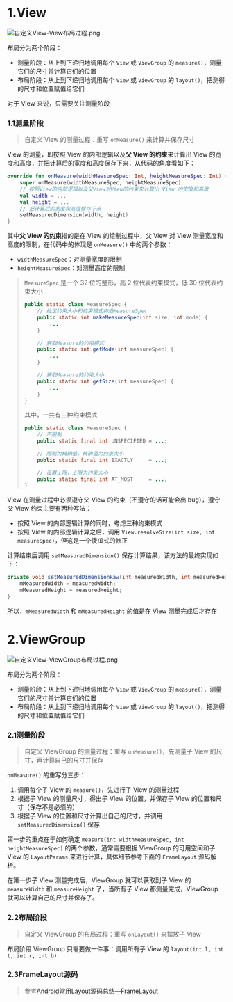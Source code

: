 # 1.View

<img src="https://github.com/WillisNotFound/Pic/blob/master/Android/%E8%87%AA%E5%AE%9A%E4%B9%89View-View%E5%B8%83%E5%B1%80%E8%BF%87%E7%A8%8B.png?raw=true" alt="自定义View-View布局过程.png"  /> 

布局分为两个阶段：

* 测量阶段：从上到下递归地调用每个 `View` 或 `ViewGroup` 的 `measure()`，测量它们的尺寸并计算它们的位置
* 布局阶段：从上到下递归地调用每个 `View` 或 `ViewGroup` 的 `layout()`，把测得的尺寸和位置赋值给它们

对于 View 来说，只需要关注测量阶段

### 1.1测量阶段

> 自定义 View 的测量过程：重写 `onMeasure()` 来计算并保存尺寸

View 的测量，即按照 View 的内部逻辑以及**父 View 的约束**来计算出 View 的宽度和高度，并把计算后的宽度和高度保存下来，从代码的角度看如下：

````kotlin
override fun onMeasure(widthMeasureSpec: Int, heightMeasureSpec: Int) {
    super.onMeasure(widthMeasureSpec, heightMeasureSpec)
    // 按照View的内部逻辑以及父View对View的约束来计算出 View 的宽度和高度
    val width = ...
    val height = ...
    // 把计算后的宽度和高度保存下来
    setMeasuredDimension(width, height)
}
````

其中**父 View 的约束**指的是在 View 的绘制过程中，父 View 对 View 测量宽度和高度的限制，在代码中的体现是 `onMeasure()` 中的两个参数：

* `widthMeasureSpec`：对测量宽度的限制
* `heightMeasureSpec`：对测量高度的限制

> `MeasureSpec` 是一个 32 位的整形，高 2 位代表约束模式，低 30 位代表约束大小
>
> ````java
> public static class MeasureSpec {
>     // 给定约束大小和约束模式构造MeasureSpec
>     public static int makeMeasureSpec(int size, int mode) {
>         ...
>     }
> 
>     // 获取Measure的约束模式
>     public static int getMode(int measureSpec) {
>         ...
>     }
> 
>     // 获取Measure的约束大小
>     public static int getSize(int measureSpec) {
>         ...
>     }
> }
> ````
>
> 其中，一共有三种约束模式
>
> ```java
> public static class MeasureSpec {
>     // 不限制
>     public static final int UNSPECIFIED = ...;
> 
>     // 限制为精确值，精确值为约束大小
>     public static final int EXACTLY     = ...;
> 
>     // 设置上限，上限为约束大小
>     public static final int AT_MOST     = ...;
> }
> ```

View 在测量过程中必须遵守父 View 的约束（不遵守的话可能会出 bug），遵守父 View 约束主要有两种写法：

* 按照 View 的内部逻辑计算的同时，考虑三种约束模式
* 按照 View 的内部逻辑计算之后，调用 `View.resolveSize(int size, int measureSpec)`，但这是一个傻瓜式的修正

计算结束后调用 `setMeasuredDimension()` 保存计算结果，该方法的最终实现如下：

````java
private void setMeasuredDimensionRaw(int measuredWidth, int measuredHeight) {
    mMeasuredWidth = measuredWidth;
    mMeasuredHeight = measuredHeight;
}
````

所以，`mMeasuredWidth` 和 `mMeasuredHeight` 的值是在 View 测量完成后才存在



# 2.ViewGroup

![自定义View-ViewGroup布局过程.png](https://github.com/WillisNotFound/Pic/blob/master/Android/%E8%87%AA%E5%AE%9A%E4%B9%89View-ViewGroup%E5%B8%83%E5%B1%80%E8%BF%87%E7%A8%8B.png?raw=true)

布局分为两个阶段：

* 测量阶段：从上到下递归地调用每个 `View` 或 `ViewGroup` 的 `measure()`，测量它们的尺寸并计算它们的位置
* 布局阶段：从上到下递归地调用每个 `View` 或 `ViewGroup` 的 `layout()`，把测得的尺寸和位置赋值给它们

### 2.1测量阶段

> 自定义 ViewGroup 的测量过程：重写 `onMeasure()`，先测量子 View 的尺寸，再计算自己的尺寸并保存

`onMeasure()` 的重写分三步：

1. 调用每个子 View 的 `measure()`，先进行子 View 的测量过程
2. 根据子 View 的测量尺寸，得出子 View 的位置，并保存子 View 的位置和尺寸（保存不是必须的）
3. 根据子 View 的位置和尺寸计算出自己的尺寸，并调用 `setMeasuredDimension()` 保存

第一步的重点在于如何确定 `measure(int widthMeasureSpec, int heightMeasureSpec)` 的两个参数，通常需要根据 ViewGroup 的可用空间和子 View 的 `LayoutParams` 来进行计算，具体细节参考下面的 `FrameLayout` 源码解析。

在第一步子 View 测量完成后，ViewGroup 就可以获取到子 View 的 `measureWidth` 和 `measureHeight` 了，当所有子 View 都测量完成，ViewGroup 就可以计算自己的尺寸并保存了。

### 2.2布局阶段

> 自定义 ViewGroup 的布局过程：重写 `onLayout()` 来摆放子 View

布局阶段 ViewGroup 只需要做一件事：调用所有子 View 的 `layout(int l, int t, int r, int b)`

### 2.3FrameLayout源码

> 参考[Android常用Layout源码总结—FrameLayout](https://juejin.cn/post/6844904065579614222)

